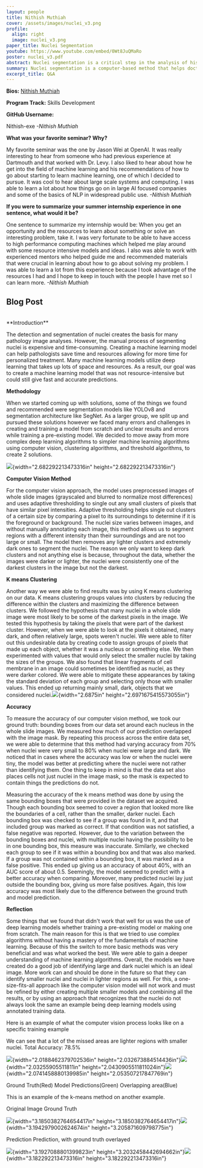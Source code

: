 ```yaml
---
layout: people
title: Nithish Muthiah
cover: /assets/images/nuclei_v3.png
profile:
  align: right
  image: nuclei_v3.png
paper_title: Nuclei Segmentation
youtube: https://www.youtube.com/embed/0Wt8JuQMaRo
poster: nuclei_v3.pdf
abstract: Nuclei segmentation is a critical step in the analysis of histopathological images, serving as a foundation for various diagnostic and research applications in cancer studies. Accurate segmentation of nuclei enables the precise analysis of cell and tissue structures, which is essential for understanding the progression of diseases like cancer. Traditional methods to segment nuclei often utilize manual annotation or semi-automated techniques. However, these techniques can be time-consuming, labor-intensive, expensive, and prone to error. To address these issue, the development of more advanced segmentation models is crucial. Current deep-learning models take up large amounts of space and are resource-intensive during training and predicting. This study aims to develop a machine-learning model that is not resource-intensive but can provide accurate and automatic segmentation of nuclei in histopathological images. The resulting segmentation can aid patient prognosis, morphological analysis, and other areas of histopathological research.
summary: Nuclei segmentation is a computer-based method that helps doctors and researchers automatically identify and analyze the control center of cells in tissue samples. This process is essential for diagnosing diseases like cancer and studying cell behavior. This study aims to automate this process without using resource-intensive artificial intelligence models that take up lots of processing power.
excerpt_title: Q&A
---
```

**Bios:** [Nithish Muthiah](https://jlevy44.github.io/levylab/people/HS_Nithish_Muthiah)

**Program Track:** Skills Development

**GitHub Username:**  

Nithish-exe
*-Nithish Muthiah*


**What was your favorite seminar? Why?**  

My favorite seminar was the one by Jason Wei at OpenAI. It was really interesting to hear from someone who had previous experience at Dartmouth and that worked with Dr. Levy. I also liked to hear about how he get into the field of machine learning and his recommendations of how to go about starting to learn machine learning, one of which I decided to pursue. It was cool to hear about large scale systems and computing. I was able to learn a lot about how things go on in large AI focused companies and some of the basics of NLP in widespread public use.
*-Nithish Muthiah*


**If you were to summarize your summer internship experience in one sentence, what would it be?**  

One sentence to summarize my internship would be: When you get an opportunity and the resources to learn about something or solve an interesting problem, take it. I was very fortunate to be able to have access to high performance computing machines which helped me play around with some resource intensive models and ideas. I also was able to work with experienced mentors who helped guide me and recommended materials that were crucial in learning about how to go about solving my problem. I was able to learn a lot from this experience because I took advantage of the resources I had and I hope to keep in touch with the people I have met so I can learn more.
*-Nithish Muthiah*

<h2>Blog Post</h2>
<br>
**Introduction**

The detection and segmentation of nuclei creates the basis for many
pathology image analyses. However, the manual process of segmenting
nuclei is expensive and time-consuming. Creating a machine learning
model can help pathologists save time and resources allowing for more
time for personalized treatment. Many machine learning models utilize
deep learning that takes up lots of space and resources. As a result,
our goal was to create a machine learning model that was not
resource-intensive but could still give fast and accurate predictions.

**Methodology**

When we started coming up with solutions, some of the things we found
and recommended were segmentation models like YOLOv8 and segmentation
architecture like SegNet. As a larger group, we split up and pursued
these solutions however we faced many errors and challenges in creating
and training a model from scratch and unclear results and errors while
training a pre-existing model. We decided to move away from more complex
deep learning algorithms to simpler machine learning algorithms using
computer vision, clustering algorithms, and threshold algorithms, to
create 2 solutions.

![](media/image1.png){width="2.682292213473316in"
height="2.682292213473316in"}

**Computer Vision Method**

For the computer vision approach, the model uses preprocessed images of
whole slide images (grayscaled and blurred to normalize most
differences) and uses adaptive thresholding to single out any small
clusters of pixels that have similar pixel intensities. Adaptive
thresholding helps single out clusters of a certain size by comparing a
pixel to its surroundings to determine if it is the foreground or
background. The nuclei size varies between images, and without manually
annotating each image, this method allows us to segment regions with a
different intensity than their surroundings and are not too large or
small. The model then removes any lighter clusters and extremely dark
ones to segment the nuclei. The reason we only want to keep dark
clusters and not anything else is because, throughout the data, whether
the images were darker or lighter, the nuclei were consistently one of
the darkest clusters in the image but not the darkest.

**K means Clustering**

Another way we were able to find results was by using K means clustering
on our data. K means clustering groups values into clusters by reducing
the difference within the clusters and maximizing the difference between
clusters. We followed the hypothesis that many nuclei in a whole slide
image were most likely to be some of the darkest pixels in the image. We
tested this hypothesis by taking the pixels that were part of the
darkest cluster. However, when we were able to look at the pixels it
obtained, many dark, and often relatively large, spots weren't nuclei.
We were able to filter out this undesirable data by creating code to
assign groups of pixels that made up each object, whether it was a
nucleus or something else. We then experimented with values that would
only select the smaller nuclei by taking the sizes of the groups. We
also found that linear fragments of cell membrane in an image could
sometimes be identified as nuclei, as they were darker colored. We were
able to mitigate these appearances by taking the standard deviation of
each group and selecting only those with smaller values. This ended up
returning mainly small, dark, objects that we considered
nuclei.![](media/image8.png){width="2.6875in"
height="2.6971675415573055in"}

**Accuracy**

To measure the accuracy of our computer vision method, we took our
ground truth: bounding boxes from our data set around each nucleus in
the whole slide images. We measured how much of our prediction
overlapped with the image mask. By repeating this process across the
entire data set, we were able to determine that this method had varying
accuracy from 70% when nuclei were very small to 80% when nuclei were
large and dark. We noticed that in cases where the accuracy was low or
when the nuclei were tiny, the model was better at predicting where the
nuclei were not rather than identifying them. One thing to keep in mind
is that the data set also places cells not just nuclei in the image
mask, so the mask is expected to contain things the predictions do not.

Measuring the accuracy of the k means method was done by using the same
bounding boxes that were provided in the dataset we acquired. Though
each bounding box seemed to cover a region that looked more like the
boundaries of a cell, rather than the smaller, darker nuclei. Each
bounding box was checked to see if a group was found in it, and that
included group was marked as correct. If that condition was not
satisfied, a false negative was reported. However, due to the variation
between the bounding boxes and nuclei, with multiple nuclei having the
possibility to be in one bounding box, this measure was inaccurate.
Similarly, we checked each group to see if it was within a bounding box
and that was also marked. If a group was not contained within a bounding
box, it was marked as a false positive. This ended up giving us an
accuracy of about 40%, with an AUC score of about 0.5. Seemingly, the
model seemed to predict with a better accuracy when comparing. Moreover,
many predicted nuclei lay just outside the bounding box, giving us more
false positives. Again, this low accuracy was most likely due to the
difference between the ground truth and model prediction.

**Reflection**

Some things that we found that didn't work that well for us was the use
of deep learning models whether training a pre-existing model or making
one from scratch. The main reason for this is that we tried to use
complex algorithms without having a mastery of the fundamentals of
machine learning. Because of this the switch to more basic methods was
very beneficial and was what worked the best. We were able to gain a
deeper understanding of machine learning algorithms. Overall, the models
we have created do a good job of identifying large and dark nuclei which
is an ideal image. More work can and should be done in the future so
that they can identify smaller nuclei and nuclei in lighter regions as
well. For this, a one-size-fits-all approach like the computer vision
model will not work and must be refined by either creating multiple
smaller models and combining all the results, or by using an approach
that recognizes that the nuclei do not always look the same an example
being deep learning models using annotated training data.

Here is an example of what the computer vision process looks like on a
specific training example

We can see that a lot of the missed areas are lighter regions with
smaller nuclei. Total Accuracy: 78.5%

![](media/image4.png){width="2.0188462379702536in"
height="2.032673884514436in"}![](media/image3.png){width="2.03255905511811in"
height="2.0430905511811024in"}![](media/image2.png){width="2.0741458880139985in"
height="2.053507217847769in"}

Ground Truth(Red) Model Predictions(Green) Overlapping area(Blue)

This is an example of the k-means method on another example.

Original Image Ground Truth

![](media/image7.png){width="3.1850382764654417in"
height="3.1850382764654417in"}![](media/image6.png){width="3.1942979002624674in"
height="3.205871609798775in"}

Prediction Prediction, with ground truth overlayed

![](media/image8.png){width="3.1927088801399823in"
height="3.2032458442694662in"}![](media/image5.png){width="3.182292213473316in"
height="3.182292213473316in"}
